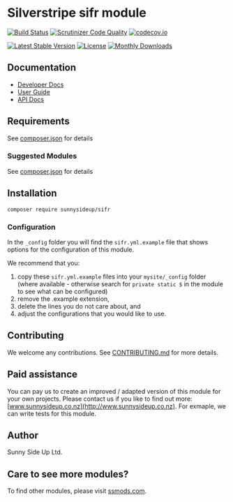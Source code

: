 # Silverstripe sifr module
[![Build Status](https://travis-ci.org/sunnysideup/silverstripe-sifr.svg?branch=master)](https://travis-ci.org/sunnysideup/silverstripe-sifr)
[![Scrutinizer Code Quality](https://scrutinizer-ci.com/g/sunnysideup/silverstripe-sifr/badges/quality-score.png?b=master)](https://scrutinizer-ci.com/g/sunnysideup/silverstripe-sifr/?branch=master)
[![codecov.io](https://codecov.io/github/sunnysideup/silverstripe-sifr/coverage.svg?branch=master)](https://codecov.io/github/sunnysideup/silverstripe-sifr?branch=master)

[![Latest Stable Version](https://poser.pugx.org/sunnysideup/sifr/version)](https://packagist.org/packages/sunnysideup/sifr)
[![License](https://poser.pugx.org/sunnysideup/sifr/license)](https://packagist.org/packages/sunnysideup/sifr)
[![Monthly Downloads](https://poser.pugx.org/sunnysideup/sifr/d/monthly)](https://packagist.org/packages/sunnysideup/sifr)


## Documentation



 * [Developer Docs](docs/en/INDEX.md)
 * [User Guide](docs/en/userguide.md)
 * [API Docs](http://docs.ssmods.com/sunnysideup/sifr/classes.xhtml)


## Requirements



See [composer.json](composer.json) for details


### Suggested Modules



See [composer.json](composer.json) for details


## Installation


```
composer require sunnysideup/sifr
```

### Configuration



In the `_config` folder you will find the `sifr.yml.example`
file that shows options for the configuration of this module.

We recommend that you:

  1. copy these `sifr.yml.example` files into your
`mysite/_config` folder (where available - otherwise search for `private static $` in the module to see what can be configured)
  2. remove the .example extension,
  3. delete the lines you do not care about, and
  4. adjust the configurations that you would like to use.


## Contributing



We welcome any contributions. See [CONTRIBUTING.md](CONTRIBUTING.md) for more details.

## Paid assistance



You can pay us to create an improved / adapted version of this module for your own projects.  Please contact us if you like to find out more: [www.sunnysideup.co.nz](http://www.sunnysideup.co.nz).  For exmaple, we can write tests for this module.  

## Author



Sunny Side Up Ltd.


## Care to see more modules?

To find other modules, please visit [ssmods.com](http://ssmods.com/).
